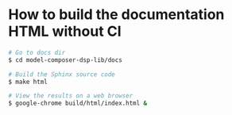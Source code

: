 # How to build the documentation HTML without CI

```bash
# Go to docs dir
$ cd model-composer-dsp-lib/docs

# Build the Sphinx source code
$ make html

# View the results on a web browser
$ google-chrome build/html/index.html &
```
